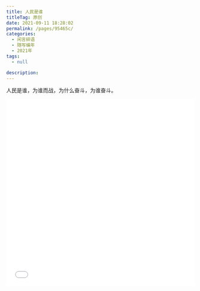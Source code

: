 ```yaml
---
title: 人民是谁
titleTag: 原创
date: 2021-09-11 18:28:02
permalink: /pages/95465c/
categories:
  - 闲言碎语
  - 随写编年
  - 2021年
tags:
  - null

description:
---
```


人民是谁，为谁而战，为什么奋斗，为谁奋斗。

<iframe src="//player.bilibili.com/player.html?aid=420485508&bvid=BV1d341117qL&cid=405908326&page=1&high_quality=1" scrolling="no" border="0" style="border:0;width:100%;height:auto;min-height:500px;"  frameborder="no" framespacing="0" allowfullscreen="true"> </iframe>